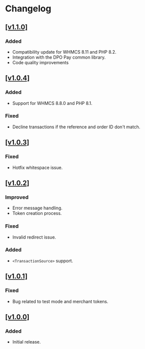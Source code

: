 # Changelog

## [[v1.1.0]](https://github.com/DPO-Group/DPO_WHMCS/releases/tag/v1.1.0)

### Added

- Compatibility update for WHMCS 8.11 and PHP 8.2.
- Integration with the DPO Pay common library.
- Code quality improvements

## [[v1.0.4]](https://github.com/DPO-Group/DPO_WHMCS/releases/tag/v1.0.4)

### Added

- Support for WHMCS 8.8.0 and PHP 8.1.

### Fixed

- Decline transactions if the reference and order ID don't match.

## [[v1.0.3]](https://github.com/DPO-Group/DPO_WHMCS/releases/tag/v1.0.3)

### Fixed

- Hotfix whitespace issue.

## [[v1.0.2]](https://github.com/DPO-Group/DPO_WHMCS/releases/tag/v1.0.2)
### Improved

- Error message handling.
- Token creation process.

### Fixed

- Invalid redirect issue.

### Added

- `<TransactionSource>` support.

## [[v1.0.1]](https://github.com/DPO-Group/DPO_WHMCS/releases/tag/v1.0.1)

### Fixed

- Bug related to test mode and merchant tokens.

## [[v1.0.0]](https://github.com/DPO-Group/DPO_WHMCS/releases/tag/v1.0.0)

### Added

- Initial release.
